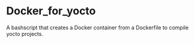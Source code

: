 # Docker_for_yocto
A bashscript that creates a Docker container from a Dockerfile to compile yocto projects.
